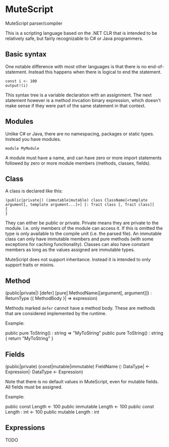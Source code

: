 # MuteScript
MuteScript parser/compiler

This is a scripting language based on the .NET CLR that is intended to be relatively safe, but fairly recognizable to C# or Java programmers.

## Basic syntax ##

One notable difference with most other languages is that there is no end-of-statement. Instead this happens when there is logical to end the statement.

    const i <- 100
    output!(i)

This syntax tree is a variable declaration with an assignment. The next statement however is a method invcation binary expression, which doesn't make sense if they were part of the same statement in that context.

## Modules ##

Unlike C# or Java, there are no namespacing, packages or static types. Instead you have modules.

    module MyModule

A module must have a name, and can have zero or more import statements followed by zero or more module members (methods, classes, fields).

## Class ##

A class is declared like this:

    (public|private|) (immutable|mutable) class ClassName[<template argument[, template argument...]>] [: Trait class [, Trait class]]
    {
    }
    
They can either be public or private. Private means they are private to the module. I.e. only members of the module can access it. If this is omitted the type is only available to the compile unit (i.e. the parsed file).
An immutable class can only have immutable members and pure methods (with some exceptions for caching functionality). Classes can also have constant members as long as the values assigned are immutable types.

MuteScript does not support inheritance. Instead it is intended to only support traits or mixins.
    
## Method ##

  (public|private|) [defer] [pure] MethodName([argument[, argument]]) : ReturnType ({ MethodBody }| => expression)
  
Methods marked `defer` cannot have a method body. These are methods that are considered implemented by the runtime.

Example:

  public pure ToString() : string => "MyToString"
  public pure ToString() : string { return "MyToString" }
  

## Fields ##

  (public|private) (const|mutable|immutable) FieldName (: DataType| <- Expression|: DataType <- Expression)

Note that there is no default values in MuteScript, even for mutable fields. All fields must be assigned.

Example:

  public const Length <- 100
  public immutable Length <- 100
  public const Length : int <- 100
  public mutable Length : int
  
## Expressions ##

TODO
